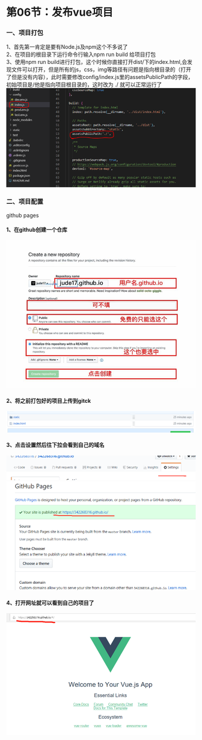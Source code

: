 # 第06节：发布vue项目

### 一、项目打包
 1、首先第一肯定是要有Node.js及npm这个不多说了  
 2、在项目的根目录下运行命令行输入npm run build 给项目打包  
 3、使用npm run build进行打包，这个时候你直接打开dist/下的index.html,会发现文件可以打开，但是所有的js，css，img等路径有问题是指向根目录的（打开了但是没有内容），此时需要修改config/index.js里的assetsPublicPath的字段，初始项目是/他是指向项目根目录的，这时改为 ./ 就可以正常运行了
![indeximg](../images/0706_indimg.png)
### 二、项目配置
github pages  
#### 1、在github创建一个仓库  
![create](../images/0706_create.jpg)
#### 2、将之前打包好的项目上传到gitck  
![gitck](../images/0706_gitck.png)
#### 3、点击设置然后往下拉会看到自己的域名  
![sz](../images/0706_sz.png)
![wz](../images/0706_wz.png)
#### 4、打开网址就可以看到自己的项目了  
![vue](../images/0706_vue.png)
